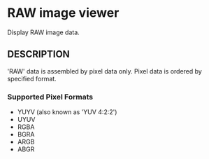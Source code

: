 RAW image viewer
============================

Display RAW image data.

## DESCRIPTION
'RAW' data is assembled by pixel data only.
Pixel data is ordered by specified format.

### Supported Pixel Formats
- YUYV (also known as 'YUV 4:2:2')
- UYUV
- RGBA
- BGRA
- ARGB
- ABGR
